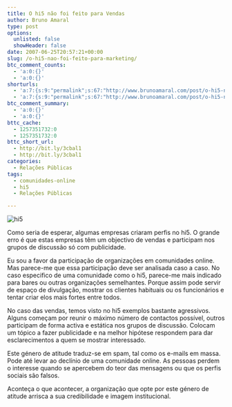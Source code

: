```yaml
---
title: O hi5 não foi feito para Vendas
author: Bruno Amaral
type: post
options:
  unlisted: false
  showHeader: false
date: 2007-06-25T20:57:21+00:00
slug: /o-hi5-nao-foi-feito-para-marketing/
btc_comment_counts:
  - 'a:0:{}'
  - 'a:0:{}'
shorturls:
  - 'a:7:{s:9:"permalink";s:67:"http://www.brunoamaral.com/post/o-hi5-nao-foi-feito-para-marketing/";s:7:"tinyurl";s:25:"http://tinyurl.com/cvy7jo";s:4:"isgd";s:17:"http://is.gd/pJSX";s:5:"bitly";s:19:"http://bit.ly/KfL5h";s:5:"snipr";s:22:"http://snipr.com/evv7z";s:5:"snurl";s:22:"http://snurl.com/evv7z";s:7:"snipurl";s:24:"http://snipurl.com/evv7z";}'
  - 'a:7:{s:9:"permalink";s:67:"http://www.brunoamaral.com/post/o-hi5-nao-foi-feito-para-marketing/";s:7:"tinyurl";s:25:"http://tinyurl.com/cvy7jo";s:4:"isgd";s:17:"http://is.gd/pJSX";s:5:"bitly";s:19:"http://bit.ly/KfL5h";s:5:"snipr";s:22:"http://snipr.com/evv7z";s:5:"snurl";s:22:"http://snurl.com/evv7z";s:7:"snipurl";s:24:"http://snipurl.com/evv7z";}'
btc_comment_summary:
  - 'a:0:{}'
  - 'a:0:{}'
bttc_cache:
  - 1257351732:0
  - 1257351732:0
bttc_short_url:
  - http://bit.ly/3cbal1
  - http://bit.ly/3cbal1
categories:
  - Relações Públicas
tags:
  - comunidades-online
  - hi5
  - Relações Públicas

---
```


<img src="/wp-content/uploads/hi5.gif" alt="hi5" align="" />

Como seria de esperar, algumas empresas criaram perfis no hi5. O grande erro é que estas empresas têm um objectivo de vendas e participam nos grupos de discussão só com publicidade.

Eu sou a favor da participação de organizações em comunidades online. Mas parece-me que essa participação deve ser analisada caso a caso. No caso especifico de uma comunidade como o hi5, parece-me mais indicado para bares ou outras organizações semelhantes. Porque assim pode servir de espaço de divulgação, mostrar os clientes habituais ou os funcionários e tentar criar elos mais fortes entre todos.

No caso das vendas, temos visto no hi5 exemplos bastante agressivos. Alguns começam por reunir o máximo número de contactos possível, outros participam de forma activa e estática nos grupos de discussão. Colocam um tópico a fazer publicidade e na melhor hipótese respondem para dar esclarecimentos a quem se mostrar interessado.

Este género de atitude traduz-se em spam, tal como os e-mails em massa. Pode até levar ao declínio de uma comunidade online. As pessoas perdem o interesse quando se apercebem do teor das mensagens ou que os perfis sociais são falsos.

Aconteça o que acontecer, a organização que opte por este género de atitude arrisca a sua credibilidade e imagem institucional.